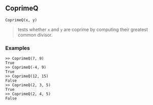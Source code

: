 ## CoprimeQ
```
CoprimeQ(x, y)
```

> tests whether `x` and `y` are coprime by computing their greatest common divisor.

### Examples
```
>> CoprimeQ(7, 9)
True
>> CoprimeQ(-4, 9)
True
>> CoprimeQ(12, 15)
False 
>> CoprimeQ(2, 3, 5)
True
>> CoprimeQ(2, 4, 5)
False
```